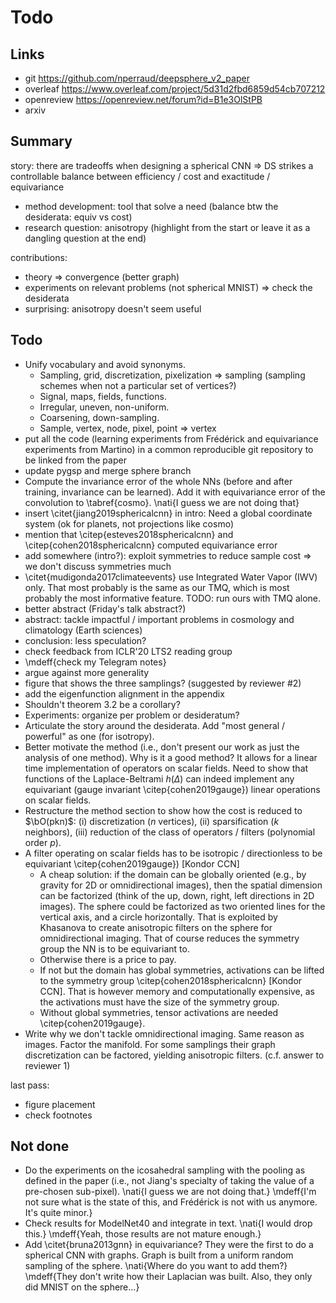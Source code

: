# Todo

## Links

* git <https://github.com/nperraud/deepsphere_v2_paper>
* overleaf <https://www.overleaf.com/project/5d31d2fbd6859d54cb707212>
* openreview <https://openreview.net/forum?id=B1e3OlStPB>
* arxiv

## Summary

story: there are tradeoffs when designing a spherical CNN $\Rightarrow$ DS strikes a controllable balance between efficiency / cost and exactitude / equivariance
* method development: tool that solve a need (balance btw the desiderata: equiv vs cost)
* research question: anisotropy (highlight from the start or leave it as a dangling question at the end)

contributions:
* theory $\Rightarrow$ convergence (better graph)
* experiments on relevant problems (not spherical MNIST) $\Rightarrow$ check the desiderata
* surprising: anisotropy doesn't seem useful

## Todo

* Unify vocabulary and avoid synonyms.
	* Sampling, grid, discretization, pixelization $\Rightarrow$ sampling (sampling schemes when not a particular set of vertices?)
	* Signal, maps, fields, functions.
	* Irregular, uneven, non-uniform.
	* Coarsening, down-sampling.
	* Sample, vertex, node, pixel, point $\Rightarrow$ vertex
* put all the code (learning experiments from Frédérick and equivariance experiments from Martino) in a common reproducible git repository to be linked from the paper
* update pygsp and merge sphere branch
* Compute the invariance error of the whole NNs (before and after training, invariance can be learned). Add it with equivariance error of the convolution to \tabref{cosmo}. \nati{I guess we are not doing that}
* insert \citet{jiang2019sphericalcnn} in intro: Need a global coordinate system (ok for planets, not projections like cosmo)
* mention that \citep{esteves2018sphericalcnn} and \citep{cohen2018sphericalcnn} computed equivariance error
* add somewhere (intro?): exploit symmetries to reduce sample cost $\Rightarrow$ we don't discuss symmetries much
* \citet{mudigonda2017climateevents} use Integrated Water Vapor (IWV) only. That most probably is the same as our TMQ, which is most probably the most informative feature. TODO: run ours with TMQ alone.
* better abstract (Friday's talk abstract?)
* abstract: tackle impactful / important problems in cosmology and climatology (Earth sciences)
* conclusion: less speculation?
* check feedback from ICLR'20 LTS2 reading group
* \mdeff{check my Telegram notes}
* argue against more generality
* figure that shows the three samplings? (suggested by reviewer \#2)
* add the eigenfunction alignment in the appendix
* Shouldn't theorem 3.2 be a corollary?
* Experiments: organize per problem or desideratum?
* Articulate the story around the desiderata. Add "most general / powerful" as one (for isotropy).
* Better motivate the method (i.e., don't present our work as just the analysis of one method). Why is it a good method? It allows for a linear time implementation of operators on scalar fields. Need to show that functions of the Laplace-Beltrami $h(\Delta)$ can indeed implement any equivariant (gauge invariant \citep{cohen2019gauge}) linear operations on scalar fields.
* Restructure the method section to show how the cost is reduced to $\bO(pkn)$: (i) discretization ($n$ vertices), (ii) sparsification ($k$ neighbors), (iii) reduction of the class of operators / filters (polynomial order $p$).
* A filter operating on scalar fields has to be isotropic / directionless to be equivariant \citep{cohen2019gauge}) [Kondor CCN]
	* A cheap solution: if the domain can be globally oriented (e.g., by gravity for 2D or omnidirectional images), then the spatial dimension can be factorized (think of the up, down, right, left directions in 2D images). The sphere could be factorized as two oriented lines for the vertical axis, and a circle horizontally. That is exploited by Khasanova to create anisotropic filters on the sphere for omnidirectional imaging. That of course reduces the symmetry group the NN is to be equivariant to.
	* Otherwise there is a price to pay.
	* If not but the domain has global symmetries, activations can be lifted to the symmetry group \citep{cohen2018sphericalcnn} [Kondor CCN]. That is however memory and computationally expensive, as the activations must have the size of the symmetry group.
	* Without global symmetries, tensor activations are needed \citep{cohen2019gauge}.
* Write why we don't tackle omnidirectional imaging. Same reason as images. Factor the manifold. For some samplings their graph discretization can be factored, yielding anisotropic filters. (c.f. answer to reviewer 1)

last pass:
* figure placement
* check footnotes

## Not done

* Do the experiments on the icosahedral sampling with the pooling as defined in the paper (i.e., not Jiang's specialty of taking the value of a pre-chosen sub-pixel). \nati{I guess we are not doing that.} \mdeff{I'm not sure what is the state of this, and Frédérick is not with us anymore. It's quite minor.}
* Check results for ModelNet40 and integrate in text. \nati{I would drop this.} \mdeff{Yeah, those results are not mature enough.}
* Add \citet{bruna2013gnn} in equivariance? They were the first to do a spherical CNN with graphs. Graph is built from a uniform random sampling of the sphere. \nati{Where do you want to add them?} \mdeff{They don't write how their Laplacian was built. Also, they only did MNIST on the sphere...}
